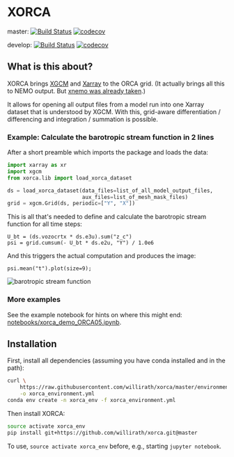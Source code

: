 # XORCA

master: [![Build Status](https://travis-ci.org/willirath/xorca.svg?branch=master)](https://travis-ci.org/willirath/xorca)
[![codecov](https://codecov.io/gh/willirath/xorca/branch/master/graph/badge.svg)](https://codecov.io/gh/willirath/xorca)

develop: [![Build Status](https://travis-ci.org/willirath/xorca.svg?branch=develop)](https://travis-ci.org/willirath/xorca)
[![codecov](https://codecov.io/gh/willirath/xorca/branch/develop/graph/badge.svg)](https://codecov.io/gh/willirath/xorca)

## What is this about?

XORCA brings [XGCM](https://xgcm.readthedocs.io) and
[Xarray](https://xarray.pydata.org) to the ORCA grid.  (It actually brings all
this to NEMO output.  But [xnemo was already
taken](https://github.com/serazing/xnemo).)

It allows for opening all output files from a model run into one Xarray dataset
that is understood by XGCM.  With this, grid-aware differentiation /
differencing and integration / summation is possible.


### Example: Calculate the barotropic stream function in 2 lines

After a short preamble which imports the package and loads the data:

```python
import xarray as xr
import xgcm
from xorca.lib import load_xorca_dataset

ds = load_xorca_dataset(data_files=list_of_all_model_output_files,
                        aux_files=list_of_mesh_mask_files)
grid = xgcm.Grid(ds, periodic=["Y", "X"])
```

This is all that's needed to define and calculate the barotropic stream
function for all time steps:
```
U_bt = (ds.vozocrtx * ds.e3u).sum("z_c")
psi = grid.cumsum(- U_bt * ds.e2u, "Y") / 1.0e6
```

And this triggers the actual computation and produces the image:
```
psi.mean("t").plot(size=9);
```

![barotropic stream function](doc/images/barotropic_stream_function.png)


### More examples

See the example notebook for hints on where this might end:
[notebooks/xorca_demo_ORCA05.ipynb](notebooks/xorca_demo_ORCA05.ipynb).


## Installation

First, install all dependencies (assuming you have conda installed and in the
path):
```bash
curl \
    https://raw.githubusercontent.com/willirath/xorca/master/environment.yml \
    -o xorca_environment.yml
conda env create -n xorca_env -f xorca_environment.yml
```

Then install XORCA:
```bash
source activate xorca_env
pip install git+https://github.com/willirath/xorca.git@master
```

To use, `source activate xorca_env` before, e.g., starting `jupyter notebook`.
